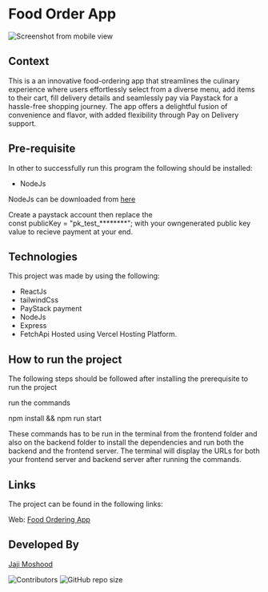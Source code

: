 # Food Order App

![Screenshot from mobile view](https://res.cloudinary.com/dbkthd6ck/image/upload/v1706092369/Screenshot_127_jvidfl.png)

## Context

This is a an innovative food-ordering app that streamlines the culinary experience where users effortlessly select from a diverse menu, add items to their cart, fill delivery details and seamlessly pay via Paystack for a hassle-free shopping journey. The app offers a delightful fusion of convenience and flavor, with added flexibility through Pay on Delivery support.

## Pre-requisite

In other to successfully run this program the following should be installed:

- NodeJs

NodeJs can be downloaded from [here](https://nodejs.org/en/download)

Create a paystack account then replace the  
const publicKey = "pk_test_********"; with your owngenerated public key value to recieve payment at your end. 

## Technologies

This project was made by using the following:

- ReactJs
- tailwindCss
- PayStack payment 
- NodeJs
- Express
- FetchApi
Hosted using Vercel Hosting Platform.


## How to run the project
The following steps should be followed after installing the prerequisite to run the project 

run the commands

npm install && npm run start  

These commands has to be run in the terminal from the frontend folder and also on the backend folder to install the dependencies and run both the backend and the frontend server. The terminal will display the URLs for both your frontend server and backend server after running the commands.

## Links

The project can be found in the following links:

Web: [Food Ordering App](https://jayfood-order-wheat.vercel.app)

## Developed By

[Jaji Moshood](https://github.com/jaymhorsh)

![Contributors](https://img.shields.io/github/contributors/jaymhorsh/jayfood-Order?logoColor=green&style=plastic) ![GitHub repo size](https://img.shields.io/github/repo-size/jaymhorsh/jayfood-Order)







